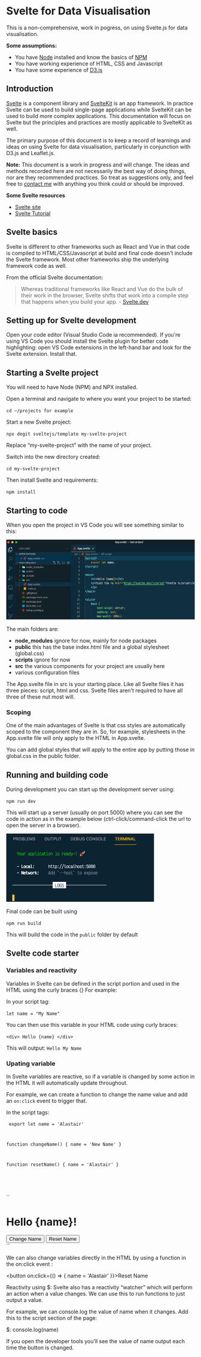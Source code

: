 # Svelte for Data Visualisation

This is a non-comprehensive, work in pogress, on using Svelte.js for data visualisation.

**Some assumptions:**

- You have [Node](https://nodejs.org/en/) installed and know the basics of [NPM](https://nodesource.com/blog/an-absolute-beginners-guide-to-using-npm/)
- You have working experience of HTML, CSS and Javascript
- You have some experience of [D3.js](https://d3js.org/)

## Introduction

[Svelte](https://svelte.dev/) is a component library and [SvelteKit](https://kit.svelte.dev/) is an app framework. In practice Svelte can be used to build single-page applications while SvelteKit can be used to build more complex applications. This documentation will focus on Svelte but the principles and practices are mostly applicable to SvelteKit as well.

The primary purpose of this document is to keep a record of learnings and ideas on using Svelte for data visualisation, particularly in conjunction with D3.js and Leaflet.js.

**Note:** This document is a work in progress and will change. The ideas and methods recorded here are not necessarily the best way of doing things, nor are they recommended practices. So treat as suggestions only, and feel free to [contact me](mailto:alastair@mediahack.co.za) with anything you think could or should be improved.

**Some Svelte resources**

- [Svelte site](<(https://svelte.dev/)>)
- [Svelte Tutorial](https://svelte.dev/tutorial/basics)

## Svelte basics

Svelte is different to other frameworks such as React and Vue in that code is compiled to HTML/CSS/Javascript at build and final code doesn't include the Svelte framework. Most other frameworks ship the underlying framework code as well.

From the official Svelte documentation:

> Whereas traditional frameworks like React and Vue do the bulk of their work in the browser, Svelte shifts that work into a compile step that happens when you build your app. - [Svelte.dev](Svelte.dev)

## Setting up for Svelte development

Open your code editor (Visual Studio Code ia recommended). If you're using VS Code you should install the Svelte plugin for better code highlighting: open VS Code extensions in the left-hand bar and look for the Svelte extension. Install that.

## Starting a Svelte project

You will need to have Node (NPM) and NPX installed.

Open a terminal and navigate to where you want your project to be started:

`cd ~/projects for example`

Start a new Svelte project:

`npx degit sveltejs/template my-svelte-project`

Replace “my-svelte-project” with the name of your project.

Switch into the new directory created:

`cd my-svelte-project`

Then install Svelte and requirements:

`npm install`

## Starting to code

When you open the project in VS Code you will see something similar to this:

![Svelte files](assets/svelte-startup-files.png)

The main folders are:

- **node_modules** ignore for now, mainly for node packages
- **public** this has the base index.html file and a global stylesheet (global.css)
- **scripts** ignore for now
- **src** the various components for your project are usually here
- various configuration files

The App.svelte file in src is your starting place. Like all Svelte files it has three pieces: script, html and css. Svelte files aren't required to have all three of these nut most will.

### Scoping

One of the main advantages of Svelte is that css styles are automatically scoped to the component they are in. So, for example, stylesheets in the App.svelte file will only apply to the HTML in App.svelte.

You can add global styles that will apply to the entire app by putting those in global.css in the public folder.

## Running and building code

During development you can start up the development server using:

`npm run dev`

This will start up a server (usually on port 5000) where you can see the code in action as in the example below (ctrl-click/command-click the url to open the server in a browser).

![Svelte dev server](assets/svelte-build-screen.png)

Final code can be built using

`npm run build`

This will build the code in the `public` folder by default

## Svelte code starter

### Variables and reactivity

Variables in Svelte can be defined in the script portion and used in the HTML using the curly braces {} For example:

In your script tag:

`let name = "My Name"`

You can then use this variable in your HTML code using curly braces:

`<div> Hello {name} </div>`

This will output: `Hello My Name`

### Upating variable

In Svelte variables are reactive, so if a variable is changed by some action in the HTML it will automatically update throughout.

For example, we can create a function to change the name value and add an `on:click` event to trigger that.

In the script tags:

<code><pre>
export let name = 'Alastair'

function changeName() {
name = 'New Name'
}

function resetName() {
name = 'Alastair'
}

</pre>
</code>

``

<main>
  <h1>Hello {name}!</h1>
  <button on:click={changeName}>Change Name</button>
  <button on:click={resetName}>Reset Name</button>
</main>``

We can also change variables directly in the HTML by using a function in the on:click event :

<button on:click={() => { name = 'Alastair' }}>Reset Name</button>

Reactivity using $:
Svelte also has a reactivity “watcher” which will perform an action when a value changes. We can use this to run functions to just output a value.

For example, we can console.log the value of name when it changes. Add this to the script section of the page:

$: console.log(name)

If you open the developer tools you’ll see the value of name output each time the button is changed.

